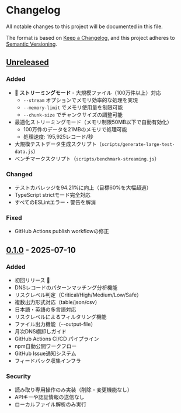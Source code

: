 # Changelog

All notable changes to this project will be documented in this file.

The format is based on [Keep a Changelog](https://keepachangelog.com/en/1.0.0/),
and this project adheres to [Semantic Versioning](https://semver.org/spec/v2.0.0.html).

## [Unreleased]

### Added
- 🚀 **ストリーミングモード** - 大規模ファイル（100万件以上）対応
  - `--stream` オプションでメモリ効率的な処理を実現
  - `--memory-limit` でメモリ使用量を制限可能
  - `--chunk-size` でチャンクサイズの調整可能
- 最適化ストリーミングモード（メモリ制限50MB以下で自動有効化）
  - 100万件のデータを21MBのメモリで処理可能
  - 処理速度: 195,925レコード/秒
- 大規模テストデータ生成スクリプト（`scripts/generate-large-test-data.js`）
- ベンチマークスクリプト（`scripts/benchmark-streaming.js`）

### Changed
- テストカバレッジを94.21%に向上（目標60%を大幅超過）
- TypeScript strictモード完全対応
- すべてのESLintエラー・警告を解消

### Fixed
- GitHub Actions publish workflowの修正

## [0.1.0] - 2025-07-10

### Added
- 初回リリース 🎉
- DNSレコードのパターンマッチング分析機能
- リスクレベル判定（Critical/High/Medium/Low/Safe）
- 複数出力形式対応（table/json/csv）
- 日本語・英語の多言語対応
- リスクレベルによるフィルタリング機能
- ファイル出力機能（--output-file）
- 月次DNS棚卸しガイド
- GitHub Actions CI/CD パイプライン
- npm自動公開ワークフロー
- GitHub Issue通知システム
- フィードバック収集インフラ

### Security
- 読み取り専用操作のみ実装（削除・変更機能なし）
- APIキーや認証情報の送信なし
- ローカルファイル解析のみ実行

[Unreleased]: https://github.com/Kazu-dnssweeper/dnssweeper-cli/compare/v0.1.0...HEAD
[0.1.0]: https://github.com/Kazu-dnssweeper/dnssweeper-cli/releases/tag/v0.1.0